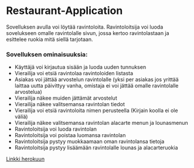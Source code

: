 # Restaurant-Application

Sovelluksen avulla voi löytää ravintoloita. Ravintoloitsija voi luoda sovelukseen omalle ravintolalle sivun, jossa kertoo ravintolastaan ja esittelee ruokia mitä siellä tarjotaan.

### Sovelluksen ominaisuuksia:

* Käyttäjä voi kirjautua sisään ja luoda uuden tunnuksen
* Vierailija voi etsiä ravintolaa ravintoloiden listasta 
* Asiakas voi jättää arvostelun ravintolalle (yksi per asiakas jos yrittää laittaa uutta päivittyy vanha, omistaja ei voi jättää omalle ravintolalle arvostelua)
* Vierailija näkee muiden jättämät arvostelut
* Vierailija näkee valitsemansa ravintolan tiedot
* Vierailija voi etsiä ravintoloita nimen perusteella (Kirjain koolla ei ole väliä)
* Vierailija näkee valitsemansa ravintolan alacarte menun ja lounasmenun
* Ravintoloitsija voi luoda ravintolan
* Ravintoloitsija voi poistaa luomansa ravintolan
* Ravintoloitsija pystyy muokkaamaan oman ravintolansa tietoja
* Ravintoloitsija pystyy lisäämään ravintolalle lounas ja alacarteruokia

[Linkki herokuun](https://morning-eyrie-08874.herokuapp.com/)
